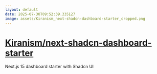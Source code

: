 ```yaml
---
layout: default
date: 2025-07-30T09:52:39.335127
image: assets/Kiranism_next-shadcn-dashboard-starter_cropped.png
---
```


# [Kiranism/next-shadcn-dashboard-starter](https://github.com/Kiranism/next-shadcn-dashboard-starter)

Next.js 15 dashboard starter with Shadcn UI
